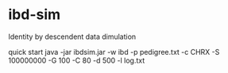 # ibd-sim

Identity by descendent data dimulation

quick start
java -jar ibdsim.jar -w ibd -p pedigree.txt -c CHRX -S 100000000 -G 100 -C 80 -d 500 -l log.txt
